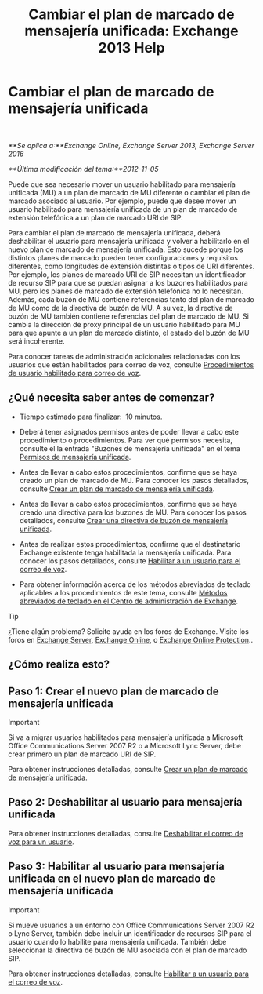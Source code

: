 ﻿---
title: 'Cambiar el plan de marcado de mensajería unificada: Exchange 2013 Help'
TOCTitle: Cambiar el plan de marcado de mensajería unificada
ms:assetid: 4a6b6b6f-c61c-44e8-91dd-c5d28835f441
ms:mtpsurl: https://technet.microsoft.com/es-es/library/Ee633465(v=EXCHG.150)
ms:contentKeyID: 49895612
ms.date: 05/22/2018
mtps_version: v=EXCHG.150
ms.translationtype: MT
---

# Cambiar el plan de marcado de mensajería unificada

 

_**Se aplica a:**Exchange Online, Exchange Server 2013, Exchange Server 2016_

_**Última modificación del tema:**2012-11-05_

Puede que sea necesario mover un usuario habilitado para mensajería unificada (MU) a un plan de marcado de MU diferente o cambiar el plan de marcado asociado al usuario. Por ejemplo, puede que desee mover un usuario habilitado para mensajería unificada de un plan de marcado de extensión telefónica a un plan de marcado URI de SIP.

Para cambiar el plan de marcado de mensajería unificada, deberá deshabilitar el usuario para mensajería unificada y volver a habilitarlo en el nuevo plan de marcado de mensajería unificada. Esto sucede porque los distintos planes de marcado pueden tener configuraciones y requisitos diferentes, como longitudes de extensión distintas o tipos de URI diferentes. Por ejemplo, los planes de marcado URI de SIP necesitan un identificador de recurso SIP para que se puedan asignar a los buzones habilitados para MU, pero los planes de marcado de extensión telefónica no lo necesitan. Además, cada buzón de MU contiene referencias tanto del plan de marcado de MU como de la directiva de buzón de MU. A su vez, la directiva de buzón de MU también contiene referencias del plan de marcado de MU. Si cambia la dirección de proxy principal de un usuario habilitado para MU para que apunte a un plan de marcado distinto, el estado del buzón de MU será incoherente.

Para conocer tareas de administración adicionales relacionadas con los usuarios que están habilitados para correo de voz, consulte [Procedimientos de usuario habilitado para correo de voz](voice-mail-enabled-user-procedures-exchange-2013-help.md).

## ¿Qué necesita saber antes de comenzar?

  - Tiempo estimado para finalizar:  10 minutos.

  - Deberá tener asignados permisos antes de poder llevar a cabo este procedimiento o procedimientos. Para ver qué permisos necesita, consulte el la entrada "Buzones de mensajería unificada" en el tema [Permisos de mensajería unificada](unified-messaging-permissions-exchange-2013-help.md).

  - Antes de llevar a cabo estos procedimientos, confirme que se haya creado un plan de marcado de MU. Para conocer los pasos detallados, consulte [Crear un plan de marcado de mensajería unificada](create-a-um-dial-plan-exchange-2013-help.md).

  - Antes de llevar a cabo estos procedimientos, confirme que se haya creado una directiva para los buzones de MU. Para conocer los pasos detallados, consulte [Crear una directiva de buzón de mensajería unificada](create-a-um-mailbox-policy-exchange-2013-help.md).

  - Antes de realizar estos procedimientos, confirme que el destinatario Exchange existente tenga habilitada la mensajería unificada. Para conocer los pasos detallados, consulte [Habilitar a un usuario para el correo de voz](enable-a-user-for-voice-mail-exchange-2013-help.md).

  - Para obtener información acerca de los métodos abreviados de teclado aplicables a los procedimientos de este tema, consulte [Métodos abreviados de teclado en el Centro de administración de Exchange](keyboard-shortcuts-in-the-exchange-admin-center-exchange-online-protection-help.md).


> [!TIP]
> ¿Tiene algún problema? Solicite ayuda en los foros de Exchange. Visite los foros en <A href="https://go.microsoft.com/fwlink/p/?linkid=60612">Exchange Server</A>, <A href="https://go.microsoft.com/fwlink/p/?linkid=267542">Exchange Online</A>, o <A href="https://go.microsoft.com/fwlink/p/?linkid=285351">Exchange Online Protection</A>..



## ¿Cómo realiza esto?

## Paso 1: Crear el nuevo plan de marcado de mensajería unificada


> [!IMPORTANT]
> Si va a migrar usuarios habilitados para mensajería unificada a Microsoft Office Communications Server 2007 R2 o a Microsoft Lync Server, debe crear primero un plan de marcado URI de SIP.



Para obtener instrucciones detalladas, consulte [Crear un plan de marcado de mensajería unificada](create-a-um-dial-plan-exchange-2013-help.md).

## Paso 2: Deshabilitar al usuario para mensajería unificada

Para obtener instrucciones detalladas, consulte [Deshabilitar el correo de voz para un usuario](disable-voice-mail-for-a-user-exchange-2013-help.md).

## Paso 3: Habilitar al usuario para mensajería unificada en el nuevo plan de marcado de mensajería unificada


> [!IMPORTANT]
> Si mueve usuarios a un entorno con Office Communications Server 2007 R2 o Lync Server, también debe incluir un identificador de recursos SIP para el usuario cuando lo habilite para mensajería unificada. También debe seleccionar la directiva de buzón de MU asociada con el plan de marcado SIP.



Para obtener instrucciones detalladas, consulte [Habilitar a un usuario para el correo de voz](enable-a-user-for-voice-mail-exchange-2013-help.md).

